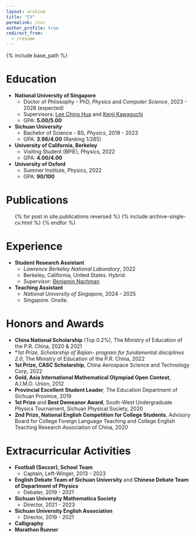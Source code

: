 ```yaml
---
layout: archive
title: "CV"
permalink: /cv/
author_profile: true
redirect_from:
  - /resume
---
```


{% include base_path %}

Education
======
- **National University of Singapore**
  - Doctor of Philosophy - PhD, *Physics* and *Computer Science*, 2023 - 2028 (expected)
  - Supervisors: [Lee Ching Hua](https://www.physics.nus.edu.sg/faculty/lee-ching-hua/) and [Kenji Kawaguchi](https://ml.comp.nus.edu.sg/kawaguchi)
  - GPA: **5.00/5.00**
- **Sichuan University**
  - Bachelor of Science - BS, *Physics*, 2019 - 2023
  - GPA: **3.96/4.00** (Ranking 1/285)
- **University of California, Berkeley**
  - Visiting Student (BPIE), Physics, 2022
  - GPA: **4.00/4.00**
- **University of Oxford**
  - Summer Institute, Physics, 2022
  - GPA: **90/100**

Publications
======
  <ul>{% for post in site.publications reversed %}
    {% include archive-single-cv.html %}
  {% endfor %}</ul>
  
<!-- Talks
======
  <ul>{% for post in site.talks reversed %}
    {% include archive-single-talk-cv.html  %}
  {% endfor %}</ul>

Teaching
======
  <ul>{% for post in site.teaching reversed %}
    {% include archive-single-cv.html %}
  {% endfor %}</ul>

Service and leadership
======
- Currently signed in to 43 different slack teams -->

Experience
======
- **Student Research Assistant**
  - *Lawrence Berkeley National Laboratory*, 2022
  - Berkeley, California, United States. Hybrid.
  - Supervisor: [Benjamin Nachman](https://nachmangroup.github.io/index.html)
- **Teaching Assistant**
  - *National University of Singapore*, 2024 - 2025
  - Singapore. Onsite.

Honors and Awards
======
- **China National Scholarship** (Top 0.2%), The Ministry of Education of the P.R. China, 2020 & 2021
- **1st Prize, Scholarship of *Bajian- program for fundamental disciplines 2.0**, The Ministry of Education of the P.R. China, 2022
- **1st Prize, CASC Scholarship**, China Aerospace Science and Technology Corp, 2022
- **Gold, Asia International Mathematical Olympiad Open Contest**, A.I.M.O. Union, 2012
- **Provincial Excellent Student Leader**, The Education Department of Sichuan Province, 2019
- **1st Prize** and **Best Demeanor Award**, South-West Undergraduate Physics Tournament, Sichuan Physical Society, 2020
- **2nd Prize, National English Competition for College Students**, Advisory Board for College Foreign Language Teaching and College English Teaching Research Association of China, 2020
<!-- - **3rd Prize, China Undergraduate Physics Tournament (C.U.P.T.)**, Chinese Physics Society, 2020 -->

Extracurricular Activities
======
- **Football (Soccer), School Team**
    - Captain, Left-Winger, 2013 - 2023
- **English Debate Team of Sichuan University** and **Chinese Debate Team of Department of Physics**
    - Debater, 2019 - 2021
- **Sichuan University Mathematica Society**
    - Director, 2021 - 2023
- **Sichuan University English Association**
    - Director, 2019 - 2021
- **Calligraphy**
- **Marathon Runner**